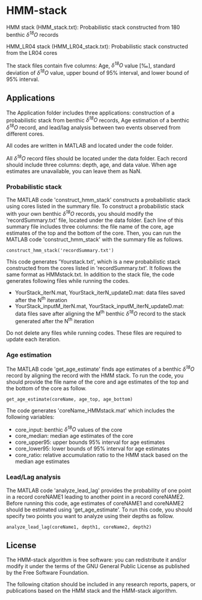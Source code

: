 # HMM-stack

HMM stack (HMM_stack.txt): Probabilistic stack constructed from 180 benthic *δ<sup>18</sup>O* records

HMM_LR04 stack (HMM_LR04_stack.txt): Probabilistic stack constructed from the LR04 cores

The stack files contain five columns: Age, *δ<sup>18</sup>O* value [‰], standard deviation of *δ<sup>18</sup>O* value, upper bound of 95% interval, and lower bound of 95% interval. 

## Applications

The Application folder includes three applications: construction of a probabilistic stack from benthic *δ<sup>18</sup>O* records, Age estimation of a benthic *δ<sup>18</sup>O* record, and lead/lag analysis between two events observed from different cores. 

All codes are written in MATLAB and located under the code folder. 

All *δ<sup>18</sup>O* record files should be located under the data folder. Each record should include three columns: depth, age, and data value. When age estimates are unavailable, you can leave them as NaN.

### Probabilistic stack

The MATLAB code 'construct_hmm_stack' constructs a probabilistic stack using cores listed in the summary file. To construct a probabilistic stack with your own benthic *δ<sup>18</sup>O* records, you should modify the 'recordSummary.txt' file, located under the data folder. Each line of this summary file includes three columns: the file name of the core, age estimates of the top and the bottom of the core. Then, you can run the MATLAB code 'construct_hmm_stack' with the summary file as follows. 

    construct_hmm_stack('recordSummary.txt')

This code generates 'Yourstack.txt', which is a new probabilistic stack constructed from the cores listed in 'recordSummary.txt'. It follows the same format as HMMstack.txt. In addition to the stack file, the code generates following files while running the codes. 

* YourStack_iterN.mat, YourStack_iterN_updateD.mat: data files saved after the N<sup>th</sup> iteration
* YourStack_inputM_iterN.mat, YourStack_inputM_iterN_updateD.mat: data files save after aligning the M<sup>th</sup> benthic *δ<sup>18</sup>O* record to the stack generated after the N<sup>th</sup> iteration

Do not delete any files while running codes. These files are required to update each iteration. 

### Age estimation

The MATLAB code 'get_age_estimate' finds age estimates of a benthic *δ<sup>18</sup>O* record by aligning the record with the HMM stack. To run the code, you should provide the file name of the core and age estimates of the top and the bottom of the core as follow.

    get_age_estimate(coreName, age_top, age_bottom)

The code generates 'coreName_HMMstack.mat' which includes the following variables:

* core_input: benthic *δ<sup>18</sup>O* values of the core
* core_median: median age estimates of the core 
* core_upper95: upper bounds 95% interval for age estimates
* core_lower95: lower bounds of 95% interval for age estimates
* core_ratio: relative accumulation ratio to the HMM stack based on the median age estimates


### Lead/Lag analysis

The MATLAB code 'analyze_lead_lag' provides the probability of one point in a record coreNAME1 leading to another point in a record coreNAME2. Before running this code, age estimates of coreNAME1 and coreNAME2 should be estimated using 'get_age_estimate'. To run this code, you should specify two points you want to analyze using their depths as follow. 

    analyze_lead_lag(coreName1, depth1, coreName2, depth2)


## License

The HMM-stack algorithm is free software: you can redistribute it and/or modify it under the terms of the GNU General Public License as published by the Free Software Foundation.

The following citation should be included in any research reports, papers, or publications based on the HMM stack and the HMM-stack algorithm. 
